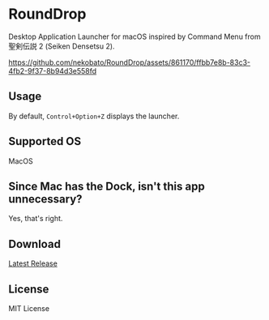 # RoundDrop

Desktop Application Launcher for macOS inspired by Command Menu from 聖剣伝説 2 (Seiken Densetsu 2).

https://github.com/nekobato/RoundDrop/assets/861170/ffbb7e8b-83c3-4fb2-9f37-8b94d3e558fd

## Usage

By default, `Control+Option+Z` displays the launcher.

## Supported OS

MacOS

## Since Mac has the Dock, isn't this app unnecessary?

Yes, that's right.

## Download

[Latest Release](https://github.com/nekobato/RoundDrop/releases/latest)

## License

MIT License
